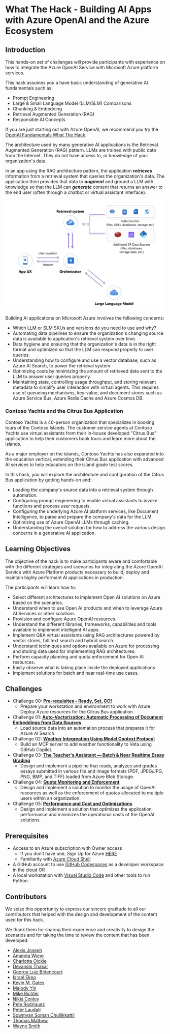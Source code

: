 # What The Hack - Building AI Apps with Azure OpenAI and the Azure Ecosystem

## Introduction

This hands-on set of challenges will provide participants with experience on how to integrate the Azure OpenAI Service with Microsoft Azure platform services.

This hack assumes you a have basic understanding of generative AI fundamentals such as:
- Prompt Engineering
- Large & Small Language Model (LLM/SLM) Comparisons
- Chunking & Embedding
- Retrieval Augmented Generation (RAG)
- Responsible AI Concepts

If you are just starting out with Azure OpenAI, we recommend you try the [OpenAI Fundamentals What The Hack](../066-OpenAIFundamentals/).

The architecture used by many generative AI applications is the Retrieval Augmented Generation (RAG) pattern. LLMs are trained with public data from the Internet. They do not have access to, or knowledge of your organization's data.

In an app using the RAG architecture pattern, the application ***retrieves*** information from a retrieval system that queries the organization's data. The application then provides that data to ***augment*** and ground a LLM with knowledge so that the LLM can ***generate*** content that returns an answer to the end user (often through a chatbot or virtual assistant interface).

![RAG Architecture Pattern](./images/rag-pattern-generic.png)

Building AI applications on Microsoft Azure involves the following concerns:

- Which LLM or SLM SKUs and versions do you need to use and why?
- Automating data pipelines to ensure the organization's changing source data is available to application's retrieval system over time.
- Data hygiene and ensuring that the organization's data is in the right format and optimized so that the LLM can respond properly to user queries.
- Understanding how to configure and use a vector database, such as Azure AI Search, to power the retrieval system. 
- Optimizing costs by minimizing the amount of retrieved data sent to the LLM to answer user queries properly.
- Maintaining state, controlling usage throughput, and storing relevant metadata to simplify user interaction with virtual agents. This requires use of queueing mechanisms, key-value, and document stores such as Azure Service Bus, Azure Redis Cache and Azure Cosmos DB. 

### Contoso Yachts and the Citrus Bus Application

Contoso Yachts is a 40-person organization that specializes in booking tours of the Contoso Islands. The customer service agents at Contoso Yachts use virtual assistants from their in-house developed "Citrus Bus" application to help their customers book tours and learn more about the islands. 

As a major employer on the islands, Contoso Yachts has also expanded into the education vertical, extending their Citrus Bus application with advanced AI services to help educators on the island grade test scores.

In this hack, you will explore the architecture and configuration of the Citrus Bus application by getting hands-on and:
- Loading the company's source data into a retrieval system through automation.
- Configuring prompt engineering to enable virtual assistants to invoke functions and process user requests.
- Configuring the underlying Azure AI platform services, like Document Intelligence, to parse and prepare the company's data for the LLM
- Optimizing use of Azure OpenAI LLMs through caching.
- Understanding the overall solution for how to address the various design concerns in a generative AI application.

## Learning Objectives

The objective of the hack is to make participants aware and comfortable with the different strategies and scenarios for integrating the Azure OpenAI Service with Azure Platform products necessary to build, deploy and maintain highly performant AI applications in production.

The participants will learn how to:
- Select different architectures to implement Open AI solutions on Azure based on the scenarios.
- Understand when to use Open AI products and when to leverage Azure AI Services or other solutions
- Provision and configure Azure OpenAI resources.
- Understand the different libraries, frameworks, capabilities and tools available to implement intelligent AI apps.
- Implement Q&A virtual assistants using RAG architectures powered by vector stores, full text search and hybrid search.
- Understand techniques and options available on Azure for processing and storing data used for implementing RAG architectures.
- Perform capacity planning and quota enforcement for Open AI resources.
- Easily observe what is taking place inside the deployed applications
- Implement solutions for batch and near real-time use cases.

## Challenges

- Challenge 00: **[Pre-requisites - Ready, Set, GO!](Student/Challenge-00.md)**
	 - Prepare your workstation and environment to work with Azure. Deploy Azure resources for the Citrus Bus application
- Challenge 01: **[Auto-Vectorization: Automatic Processing of Document Embeddings from Data Sources](Student/Challenge-01.md)**
	- Load source data into an automation process that prepares it for Azure AI Search
- Challenge 02: **[Weather Integreation Using Model Context Protocol](Student/Challenge-02.md)**
	- Build an MCP server to add weather functionality to Veta using GitHub Copilot.
- Challenge 03: **[The Teacher's Assistant — Batch & Near Realtime Essay Grading](Student/Challenge-03.md)**
	 - Design and implement a pipeline that reads, analyzes and grades essays submitted in various file and image formats (PDF, JPEG/JPG, PNG, BMP, and TIFF) loaded from Azure Blob Storage.
- Challenge 04: **[Quota Monitoring and Enforcement](Student/Challenge-04.md)**
	 - Design and implement a solution to monitor the usage of OpenAI resources as well as the enforcement of quotas allocated to multiple users within an organization.
- Challenge 05: **[Performance and Cost and Optimizations](Student/Challenge-05.md)**
     - Design and implement a solution that optimizes the application performance and minimizes the operational costs of the OpenAI solutions.

## Prerequisites

- Access to an Azure subscription with Owner access
	- If you don’t have one, Sign Up for Azure [HERE](https://azure.microsoft.com/en-us/free/)
	- Familiarity with [Azure Cloud Shell](https://learn.microsoft.com/en-us/azure/cloud-shell/overview#multiple-access-points)
- A GitHub account to use [GitHub Codespaces](https://github.com/features/codespaces) as a developer workspace in the cloud
OR
- A local workstation with [Visual Studio Code](https://code.visualstudio.com/) and other tools to run Python.

## Contributors

We seize this opportunity to express our sincere gratitude to all our contributors that helped with the design and development of the content used for this hack.

We thank them for sharing their experience and creativity to design the scenarios and for taking the time to review the content that has been developed.

- [Alexis Joseph](https://github.com/alexistj)
- [Amanda Wong](https://github.com/wongamanda)
- [Charlotte Oickle](https://github.com/charlietfcgirl)
- [Devanshi Thakar](https://github.com/devanshithakar12)
- [George Luiz Bittencourt](https://github.com/glzbcrt)
- [Israel Ekpo](https://github.com/izzymsft)
- [Kevin M. Gates](https://github.com/kevinmgates)
- [Melody Yin](https://github.com/melody-N07)
- [Mike Richter](https://github.com/michaelsrichter)
- [Nikki Conley](https://github.com/nikkiconley)
- [Pete Rodriguez](https://github.com/perktime)
- [Peter Laudati](https://github.com/jrzyshr)
- [Sowmyan Soman Chullikkattil](https://github.com/sowsan)
- [Thomas Mathew](https://github.com/tmathew1000)
- [Wayne Smith](https://github.com/waynehsmith)
